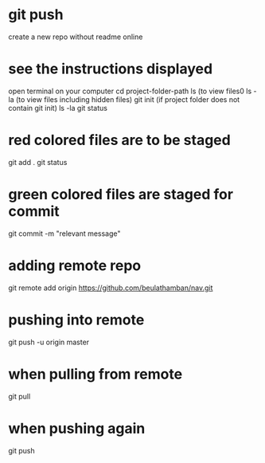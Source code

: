 # git push 
create a new repo without readme online

# see the instructions displayed
open terminal on your computer
cd project-folder-path 
ls (to view files0
ls -la (to view files including hidden files)
git init (if project folder does not contain git init)
ls -la
git status

# red colored files are to be staged
git add .
git status

# green colored files are staged for commit 
git commit -m "relevant message"

# adding remote repo
git remote add origin https://github.com/beulathamban/nav.git

# pushing into remote
git push -u origin master



# when pulling from remote
git pull 

# when pushing again
git push
